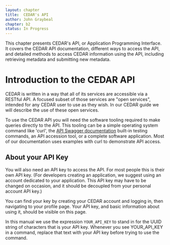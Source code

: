 ```yaml
---
layout: chapter
title:  CEDAR's API
author: John Graybeal
chapter: b2
status: In Progress
---
```


This chapter presents CEDAR's API, or Application Programming Interface. 
It covers the CEDAR API documentation, different ways to access the API,  
and detailed methods to access CEDAR information using the API, 
including retrieving metadata and submitting new metadata.

<h1>Introduction to the CEDAR API</h1>

CEDAR is written in a way that all of its services are accessible via a RESTful API.
A focused subset of those services are "open services",
intended for any CEDAR user to use as they wish.
In our CEDAR guide we will describe the use of these open services.

To use the CEDAR API you will need the software tooling 
required to make queries directly to the API.
This tooling can be a simple operating system command like 'curl', 
the [API Swagger documentation](https://resource.metadatacenter.org/api) built-in testing commands, 
an API accession tool, or a complete software application. 
Most of our documentation uses examples with curl to demonstrate API access.

<h2>About your API Key</h2>

You will also need an API key to access the API. 
For most people this is their own API key. 
(For developers creating an application, 
we suggest using an account dedicated to your application.
This API key may have to be changed on occasion, 
and it should be decoupled from your personal account API key.)

You can find your key by creating your CEDAR account and logging in,
then navigating to your profile page.
Your API key, and basic information about using it, should be visible on this page.

In this manual we use the expression `YOUR_API_KEY` to stand in for 
the UUID string of characters that is your API key. 
Whenever you see YOUR_API_KEY in a command, 
replace that text with your API key before trying to use the command.




